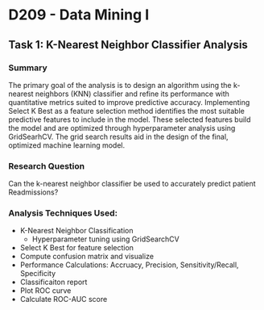 # **D209 - Data Mining I**

## **Task 1: K-Nearest Neighbor Classifier Analysis**

### **Summary** 
The primary goal of the analysis is to design an algorithm using the k-nearest neighbors (KNN) classifier and refine its performance with quantitative metrics suited to improve predictive accuracy. Implementing Select K Best as a feature selection method identifies the most suitable predictive features to include in the model. These selected features build the model and are optimized through hyperparameter analysis using GridSearhCV. The grid search results aid in the design of the final, optimized machine learning model.  

### **Research Question** 
Can the k-nearest neighbor classifier be used to accurately predict patient Readmissions?


### **Analysis Techniques Used:**
- K-Nearest Neighbor Classification
  - Hyperparameter tuning using GridSearchCV
- Select K Best for feature selection
- Compute confusion matrix and visualize
- Performance Calculations: Accruacy, Precision, Sensitivity/Recall, Specificity
- Classificaiton report
- Plot ROC curve
- Calculate ROC-AUC score

  
